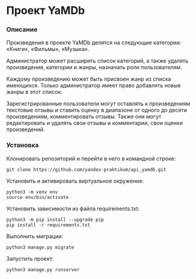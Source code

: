 # Проект YaMDb
### Описание
Произведения в проекте YaMDb  делятся на следующие категории: «Книги», «Фильмы», «Музыка».

Администратор может расширить список категорий, а также удалять произведения, категории и жанры, назначать роли пользователям.

Каждому произведению может быть присвоен жанр из списка имеющихся. Только администратор имеет право добавлять новые жанры в этот список.

Зарегистрированные пользователи могут оставлять к произведениям текстовые отзывы и ставить оценку в диапазоне от одного до десяти произведениям, комментировать отзывы. Также они могут редактировать и удалять свои отзывы и комментарии, свои оценки произведений.

### Установка
Клонировать репозиторий и перейти в него в командной строке:
```
git clone https://github.com/yandex-praktikum/api_yamdb.git
``` 
Установить и активировать виртуальное окружение:
``` 
python3 -m venv env
source env/bin/activate
```
Установить зависимости из файла requirements.txt:
```
python3 -m pip install --upgrade pip
pip install -r requirements.txt
``` 
Выполнить миграции:
```
python3 manage.py migrate
```
Запустить проект:
```
python3 manage.py runserver
```
